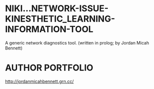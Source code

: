 # NIKI...NETWORK-ISSUE-KINESTHETIC_LEARNING-INFORMATION-TOOL
A generic network diagnostics tool. (written in prolog; by Jordan Micah Bennett)


AUTHOR PORTFOLIO
============================================
http://jordanmicahbennett.grn.cc/
